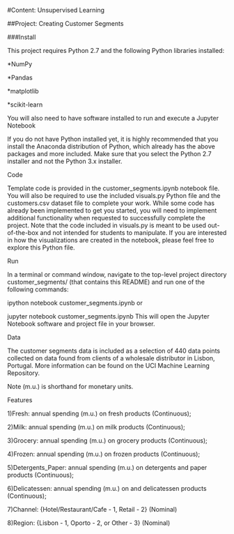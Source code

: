 #Content: Unsupervised Learning


##Project: Creating Customer Segments

###Install


This project requires Python 2.7 and the following Python libraries installed:

*NumPy

*Pandas

*matplotlib

*scikit-learn

You will also need to have software installed to run and execute a Jupyter Notebook

If you do not have Python installed yet, it is highly recommended that you install the Anaconda distribution of Python, which already has the above packages and more included. Make sure that you select the Python 2.7 installer and not the Python 3.x installer.

Code


Template code is provided in the customer_segments.ipynb notebook file. You will also be required to use the included visuals.py Python file and the customers.csv dataset file to complete your work. While some code has already been implemented to get you started, you will need to implement additional functionality when requested to successfully complete the project. Note that the code included in visuals.py is meant to be used out-of-the-box and not intended for students to manipulate. If you are interested in how the visualizations are created in the notebook, please feel free to explore this Python file.

Run

In a terminal or command window, navigate to the top-level project directory customer_segments/ (that contains this README) and run one of the following commands:

ipython notebook customer_segments.ipynb
or

jupyter notebook customer_segments.ipynb
This will open the Jupyter Notebook software and project file in your browser.

Data

The customer segments data is included as a selection of 440 data points collected on data found from clients of a wholesale distributor in Lisbon, Portugal. More information can be found on the UCI Machine Learning Repository.

Note (m.u.) is shorthand for monetary units.

Features

1)Fresh: annual spending (m.u.) on fresh products (Continuous);

2)Milk: annual spending (m.u.) on milk products (Continuous);

3)Grocery: annual spending (m.u.) on grocery products (Continuous);

4)Frozen: annual spending (m.u.) on frozen products (Continuous);

5)Detergents_Paper: annual spending (m.u.) on detergents and paper products (Continuous);

6)Delicatessen: annual spending (m.u.) on and delicatessen products (Continuous);

7)Channel: {Hotel/Restaurant/Cafe - 1, Retail - 2} (Nominal)

8)Region: {Lisbon - 1, Oporto - 2, or Other - 3} (Nominal)
